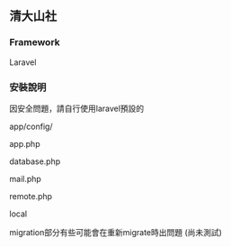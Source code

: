 ## 清大山社

### Framework

Laravel

### 安裝說明

因安全問題，請自行使用laravel預設的

app/config/

  app.php

  database.php

  mail.php

  remote.php

  local

migration部分有些可能會在重新migrate時出問題
(尚未測試)

